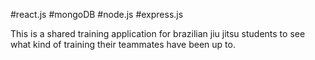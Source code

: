 #react.js
#mongoDB
#node.js
#express.js

This is a shared training application for brazilian jiu jitsu students to see what kind of training their teammates have been up to. 

